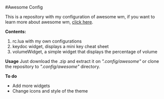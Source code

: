 #Awesome Config

This is a repository with my configuration of awesome wm, if you want to
learn more about awesome wm, [click here]("https://awesome.naquadah.org/").

**Contents:**
1. rc.lua with my own configurations
2. keydoc widget, displays a mini key cheat sheet
3. volumeWidget, a simple widget that displays the percentage of volume

**Usage**
Just download the .zip and extract it on _".config/awesome"_ or clone the
repository to _".config/awesome"_ directory.

**To do**
- Add more widgets
- Change icons and style of the theme



